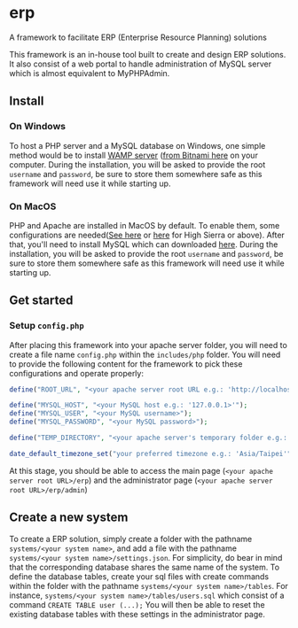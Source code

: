 # erp

A framework to facilitate ERP (Enterprise Resource Planning) solutions

This framework is an in-house tool built to create and design ERP solutions. It also consist of a web portal to handle administration of MySQL server which is almost equivalent to MyPHPAdmin.

## Install

### On Windows

To host a PHP server and a MySQL database on Windows, one simple method would be to install [WAMP server](https://en.wikipedia.org/wiki/WampServer) ([from Bitnami here](https://bitnami.com/stack/wamp/installer) on your computer. During the installation, you will be asked to provide the root `username` and `password`, be sure to store them somewhere safe as this framework will need use it while starting up.

### On MacOS

PHP and Apache are installed in MacOS by default. To enable them, some configurations are needed([See here](https://editrocket.com/articles/php_apache_mac.html) or [here](https://websitebeaver.com/set-up-localhost-on-macos-high-sierra-apache-mysql-and-php-7-with-sslhttps) for High Sierra or above). After that, you'll need to install MySQL which can downloaded [here](https://www.mysql.com/downloads/). During the installation, you will be asked to provide the root `username` and `password`, be sure to store them somewhere safe as this framework will need use it while starting up.

## Get started

### Setup `config.php`

After placing this framework into your apache server folder, you will need to create a file name `config.php` within the `includes/php` folder.
You will need to provide the following content for the framework to pick these configurations and operate properly:

```php
define("ROOT_URL", "<your apache server root URL e.g.: 'http://localhost/'>");

define("MYSQL_HOST", "<your MySQL host e.g.: '127.0.0.1>'");
define("MYSQL_USER", "<your MySQL username>");
define("MYSQL_PASSWORD", "<your MySQL password>");

define("TEMP_DIRECTORY", "<your apache server's temporary folder e.g.: '/tmp/'>");

date_default_timezone_set("your preferred timezone e.g.: 'Asia/Taipei'");
```

At this stage, you should be able to access the main page (`<your apache server root URL>/erp`) and the administrator page (`<your apache server root URL>/erp/admin`)

## Create a new system

To create a ERP solution, simply create a folder with the pathname `systems/<your system name>`, and add a file with the pathname `systems/<your system name>/settings.json`.
For simplicity, do bear in mind that the corresponding database shares the same name of the system.
To define the database tables, create your sql files with create commands within the folder with the pathname `systems/<your system name>/tables`. For instance, `systems/<your system name>/tables/users.sql` which consist of a command `CREATE TABLE user (...);`
You will then be able to reset the existing database tables with these settings in the administrator page.
